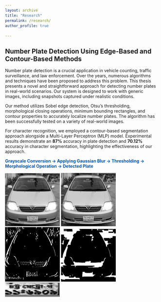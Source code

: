 ```yaml
---
layout: archive
title: "Research"
permalink: /research/
author_profile: true

---
```


## Number Plate Detection Using Edge-Based and Contour-Based Methods
Number plate detection is a crucial application in vehicle counting, traffic surveillance, and law enforcement. Over the years, numerous algorithms and techniques have been proposed to address this problem. This thesis presents a novel and straightforward approach for detecting number plates in real-world scenarios. Our system is designed to work with generic images, including snapshots captured under realistic conditions.

Our method utilizes Sobel edge detection, Otsu’s thresholding, morphological closing operations, minimum bounding rectangles, and contour properties to accurately localize number plates. The algorithm has been successfully tested on a variety of real-world images.

For character recognition, we employed a contour-based segmentation approach alongside a Multi-Layer Perceptron (MLP) model. Experimental results demonstrate an **87%** accuracy in plate detection and **70.12%** accuracy in character segmentation, highlighting the effectiveness of our approach.

<span style="color: #0056b3;"> **Grayscale Conversion    ->  Applying Gaussian Blur ->    Thresholding   ->   Morphological Operation   ->   Detected Plate** </span>

<img src="/images/blur.png" alt="drawing" width="180"/>  <img src="/images/gray.png" alt="drawing" width="180"/> <img src="/images/thresholding.png" alt="drawing" width="180"/> <img src="/images/morphological_operation.png" alt="drawing" width="180"/>
<img src="/images/cropped_plate.png" alt="drawing" width="180" />



